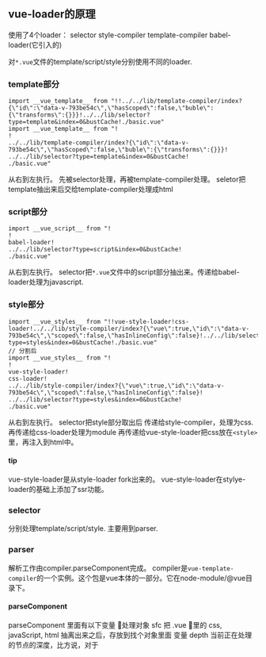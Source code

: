 ## vue-loader的原理

使用了4个loader：
selector
style-compiler
template-compiler
babel-loader(它引入的)

对`*.vue`文件的template/script/style分别使用不同的loader.

### template部分

```
import __vue_template__ from "!!../../lib/template-compiler/index?{\"id\":\"data-v-793be54c\",\"hasScoped\":false,\"buble\":{\"transforms\":{}}}!../../lib/selector?type=template&index=0&bustCache!./basic.vue"
import __vue_template__ from "!
!
../../lib/template-compiler/index?{\"id\":\"data-v-793be54c\",\"hasScoped\":false,\"buble\":{\"transforms\":{}}}!
../../lib/selector?type=template&index=0&bustCache!
./basic.vue"
```

从右到左执行。
先被selector处理，再被template-compiler处理。
seletor把template抽出来后交给template-compiler处理成html

### script部分

```
import __vue_script__ from "!
!
babel-loader!
../../lib/selector?type=script&index=0&bustCache!
./basic.vue"
```
从右到左执行。
selector把`*.vue`文件中的script部分抽出来。传递给babel-loader处理为javascript.

### style部分

```
import __vue_styles__ from "!!vue-style-loader!css-loader!../../lib/style-compiler/index?{\"vue\":true,\"id\":\"data-v-793be54c\",\"scoped\":false,\"hasInlineConfig\":false}!../../lib/selector?type=styles&index=0&bustCache!./basic.vue"
// 分割后
import __vue_styles__ from "!
!
vue-style-loader!
css-loader!
../../lib/style-compiler/index?{\"vue\":true,\"id\":\"data-v-793be54c\",\"scoped\":false,\"hasInlineConfig\":false}!
../../lib/selector?type=styles&index=0&bustCache!
./basic.vue"
```
从右到左执行。
selector把style部分取出后
传递给style-compiler，处理为css.
再传递给css-loader处理为module
再传递给vue-style-loader把css放在`<style>`里，再注入到html中。

#### tip

vue-style-loader是从style-loader fork出来的。
vue-style-loader在stylye-loader的基础上添加了ssr功能。

### selector

分别处理template/script/style.
主要用到parser.

### parser

解析工作由compiler.parseComponent完成。
compiler是`vue-template-compiler`的一个实例。这个包是vue本体的一部分。它在node-module/@vue目录下。

#### parseComponent

parseComponent 里面有以下变量
处理对象 sfc
把 .vue 里的 css, javaScript, html 抽离出来之后，存放到找个对象里面
变量 depth
当前正在处理的节点的深度，比方说，对于 <template><div><p>foo</p></div></template来说，处理到 foo 时，当前深度就是 3, 处理到 </div> 时，当前深度就是 2 。
  currentBlock
当前正在处理的节点，以及该节点的 attr 和 content 等信息。
函数 start
遇到 openTag 节点时，对 openTag 的相关处理。逻辑不是很复杂，读者可以直接看源码。有一点值得注意的是，style 是用 array 形式存储的
函数 end
遇到 closeTag 节点时，对 closeTag 的相关处理。
函数 checkAttrs
对当前节点的 attrs 的相关处理
函数 parseHTML
这是和一个外部的函数，传入了 content (其实也就是 .vue 的内容)以及由 start和 end 两个函数组成的对象。看来，这个 parseHTML 之才是分解分析 .vue 的关键
跟之前一样，我们要继续深入 parseHTML 函数来分析，它到底对 .vue 做了些什么，源码如下

#### parseHTML

深入到这一步，我想再提醒一下读者，selector的目的是将 .vue 中的 template, javaScript, css 分离出来。带着这个目的意识，我们再来审视这个 parseHTML。
parseHTML 整个函数的组成是：
一个 while 循环
在 while 循环中，存在两个大的分支，一个用来分析 template，一个是用来分析 script 和 style。
函数 advance
向前跳过文本
函数 parseStartTag
判断当前的 node 是不是 openTag
函数 handleStartTag
处理 openTag, 这里就用到了之前提到的 start() 函数
函数 parseEndTag
判断当前的 node 是不是 closeTag，同时这里也用到了 end() 函数
通过以上各个函数的组合，在while循环中就将 sfc 分割成了三个不同的部分，读者可以对比我的注释和源码自行解读源码逻辑。
顺便在这里吐个槽，很明显这里的 parseHTML 是函数名是有问题的，parseHTML 应该叫做 parseSFC 比较合适。

### others

VeuLoaderPlugin是挂载在compiler的compilation钩子上的。

```
class VueLoaderPlugin {
  apply (compiler) {
    // add NS marker so that the loader can detect and report missing plugin
    compiler.hooks.compilation.tap(id, compilation => {
      const normalModuleLoader = require('webpack/lib/NormalModule').getCompilationHooks(compilation).loader
      normalModuleLoader.tap(id, loaderContext => {
        loaderContext[NS] = true
      })
    })
    ...
```

因为在selector里写死了参数，所以vue-loader无法扩展（就是不能与其他loader链式调用）。这与webpack的loader设计方式相背。

Vue 的模板编译是在 mount 的过程中进行的，在mount的过程中进行的。在mount 的时候执行了 compile 这个方法来将 template 里的内容转换成真正的 HTML 代码。complie 之后执行的事情也蛮重要的，这个我们留到最后再说。complie 最终生成 render 函数，等待调用。这个方法分为三步：
complie 最终生成 render 函数，等待调用。这个方法分为三步：
1. parse 函数解析 template
2. optimize 函数优化静态内容
3. generate 函数创建 render 函数字符串

## parse解析

## optimiz优化

静态内容指的是和数据没有关系，不需要每次都刷新的内容。
optimize 的过程分为两步：
1. 标记所有的静态和非静态结点
2. 标记静态根节点

## 标记静态根节点
## generate 生成 render

整个 Vue 渲染过程，前面我们说了 complie 的过程，在做完 parse、optimize 和 generate 之后，我们得到了一个 render 函数字符串。
那么接下来 Vue 做的事情就是 new watcher，这个时候会对绑定的数据执行监听，render 函数就是数据监听的回调所调用的，其结果便是重新生成 vnode。当这个 render 函数字符串在第一次 mount、或者绑定的数据更新的时候都会被调用，生成 Vnode。如果是数据的更新，那么 Vnode 会与数据改变之前的 Vnode 做 diff，对内容做改动之后，就会更新到我们真正的 DOM 上啦~
